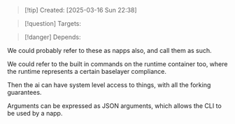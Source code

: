 
>[!tip] Created: [2025-03-16 Sun 22:38]

>[!question] Targets: 

>[!danger] Depends: 

We could probably refer to these as napps also, and call them as such.

We could refer to the built in commands on the runtime container too, where the runtime represents a certain baselayer compliance.

Then the ai can have system level access to things, with all the forking guarantees.

Arguments can be expressed as JSON arguments, which allows the CLI to be used by a napp.